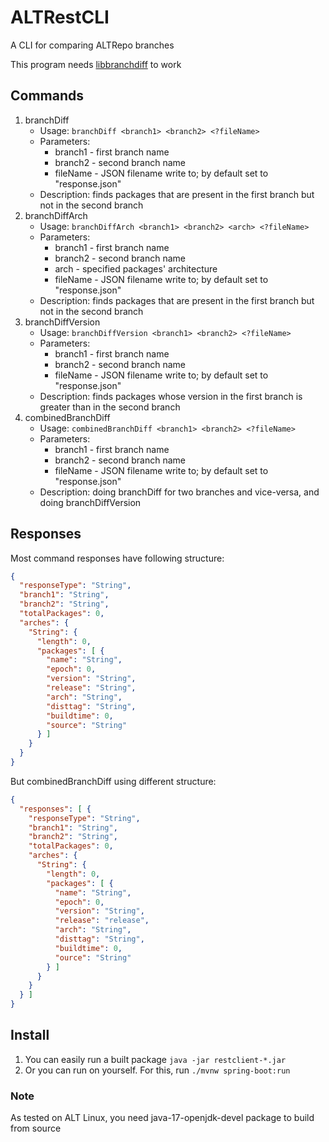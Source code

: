 # ALTRestCLI

A CLI for comparing ALTRepo branches

This program needs [libbranchdiff](https://github.com/AndrewGrishchenko/BranchDiffLib) to work

## Commands
1. branchDiff
    - Usage: `branchDiff <branch1> <branch2> <?fileName>`
    - Parameters:
        - branch1 - first branch name
        - branch2 - second branch name
        - fileName - JSON filename write to; by default set to "response.json"
    - Description: finds packages that are present in the first branch but not in the second branch
2. branchDiffArch
    - Usage: `branchDiffArch <branch1> <branch2> <arch> <?fileName>`
    - Parameters:
        - branch1 - first branch name
        - branch2 - second branch name
        - arch - specified packages' architecture
        - fileName - JSON filename write to; by default set to "response.json"
    - Description: finds packages that are present in the first branch but not in the second branch
3. branchDiffVersion
    - Usage: `branchDiffVersion <branch1> <branch2> <?fileName>`
    - Parameters:
        - branch1 - first branch name
        - branch2 - second branch name
        - fileName - JSON filename write to; by default set to "response.json"
    - Description: finds packages whose version in the first branch is greater than in the second branch
4. combinedBranchDiff
    - Usage: `combinedBranchDiff <branch1> <branch2> <?fileName>`
    - Parameters:
        - branch1 - first branch name
        - branch2 - second branch name
        - fileName - JSON filename write to; by default set to "response.json"
    - Description: doing branchDiff for two branches and vice-versa, and doing branchDiffVersion

## Responses
Most command responses have following structure:
```json
{
  "responseType": "String",
  "branch1": "String",
  "branch2": "String",
  "totalPackages": 0,
  "arches": {
    "String": {
      "length": 0,
      "packages": [ {
        "name": "String",
        "epoch": 0,
        "version": "String",
        "release": "String",
        "arch": "String",
        "disttag": "String",
        "buildtime": 0,
        "source": "String"
      } ]
    }
  }
}
```

But combinedBranchDiff using different structure:
```json
{
  "responses": [ {
    "responseType": "String",
    "branch1": "String",
    "branch2": "String",
    "totalPackages": 0,
    "arches": {
      "String": {
        "length": 0,
        "packages": [ {
          "name": "String",
          "epoch": 0,
          "version": "String",
          "release": "release",
          "arch": "String",
          "disttag": "String",
          "buildtime": 0,
          "ource": "String"
        } ]
      }
    }
  } ]
}
```

## Install

1. You can easily run a built package `java -jar restclient-*.jar`
2. Or you can run on yourself. For this, run `./mvnw spring-boot:run`

### Note
As tested on ALT Linux, you need java-17-openjdk-devel package to build from source
